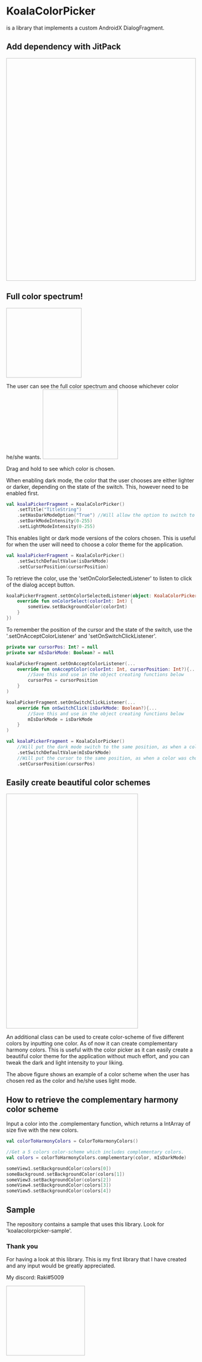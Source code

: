 # KoalaColorPicker
is a library that implements a custom AndroidX DialogFragment.

## Add dependency with JitPack

<img data-canonical-src="https://i.imgur.com/pflwQKV.png"
width="714" height="591" />


## Full color spectrum!
<img data-canonical-src="https://imgur.com/r8cOkea.png"
width="200" height="185" />

The user can see the full color spectrum and choose whichever color he/she wants.
<img data-canonical-src="https://imgur.com/rvPpNfp.png"
width="200" height="185" />

Drag and hold to see which color is chosen.


When enabling dark mode, the color that the user chooses are either lighter or darker, depending on the state of the switch.
This, however need to be enabled first.

```kotlin
val koalaPickerFragment = KoalaColorPicker()
	.setTitle("TitleString")
	.setHasDarkModeOption("True") //Will allow the option to switch to dark mode
	.setDarkModeIntensity(0-255)
	.setLightModeIntensity(0-255)
```


This enables light or dark mode versions of the colors chosen. This is useful for when the user will need to choose a color theme for the application.

```kotlin
val koalaPickerFragment = KoalaColorPicker()
	.setSwitchDefaultValue(isDarkMode)
	.setCursorPosition(cursorPosition)
```


To retrieve the color, use the 'setOnColorSelectedListener' to listen to click of the dialog accept button.

```kotlin
koalaPickerFragment.setOnColorSelectedListener(object: KoalaColorPicker.OnColorSelectListener{
    override fun onColorSelect(colorInt: Int) {
        someView.setBackgroundColor(colorInt)
    }
})
```


To remember the position of the cursor and the state of the switch, use the '.setOnAcceptColorListener' and 'setOnSwitchClickListener'.

```kotlin
private var cursorPos: Int? = null
private var mIsDarkMode: Boolean? = null

koalaPickerFragment.setOnAcceptColorListener(...
	override fun onAcceptColor(colorInt: Int, cursorPosition: Int?){...
		//Save this and use in the object creating functions below
		cursorPos = cursorPosition
	}
)

koalaPickerFragment.setOnSwitchClickListener(...
	override fun onSwitchClick(isDarkMode: Boolean?){...
		//Save this and use in the object creating functions below
		mIsDarkMode = isDarkMode
	}
)

val koalaPickerFragment = KoalaColorPicker()
	//Will put the dark mode switch to the same position, as when a color was chosen.
	.setSwitchDefaultValue(mIsDarkMode)
	//Will put the cursor to the same position, as when a color was chosen.
	.setCursorPosition(cursorPos)
```

## Easily create beautiful color schemes

<img data-canonical-src="https://imgur.com/hAaZ2p3.png"
width="350" height="623" />

An additional class can be used to create color-scheme of five different colors by inputting one color. As of now it can create complementary harmony colors.
This is useful with the color picker as it can easily create a beautiful color theme for the application without much effort, and you can tweak the dark and light intensity to your liking.

The above figure shows an example of a color scheme when the user has chosen red as the color and he/she uses light mode.


## How to retrieve the complementary harmony color scheme

Input a color into the .complementary function, which returns a IntArray of size five with the new colors.

```kotlin
val colorToHarmonyColors = ColorToHarmonyColors()

//Get a 5 colors color-scheme which includes complementary colors.
val colors = colorToHarmonyColors.complementary(color, mIsDarkMode)

someView1.setBackgroundColor(colors[0])
someBackground.setBackgroundColor(colors[1])
someView3.setBackgroundColor(colors[2])
someView4.setBackgroundColor(colors[3])
someView5.setBackgroundColor(colors[4])
```

## Sample

The repository contains a sample that uses this library. Look for 'koalacolorpicker-sample'.

### Thank you

For having a look at this library. This is my first library that I have created and any input would be greatly appreciated.

My discord: Raki#5009

<img data-canonical-src="https://imgur.com/jQ4c3Sx.png"
width="209" height="185" />